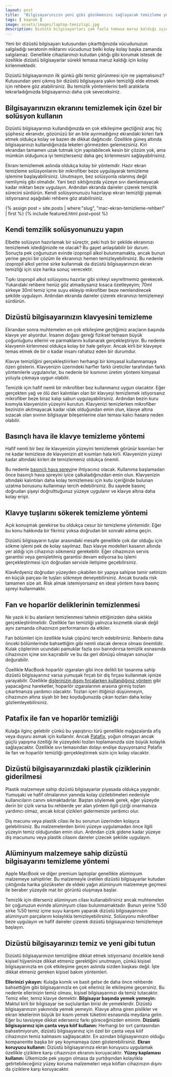 ```yaml
---
layout: post
title:  "Bilgisayarınızın yeni gibi gözükmesini sağlayacak temizleme yöntemleri"
tags: [ kaynak ]
image: assets/images/laptop-temizligi.jpg
description: Dizüstü bilgisayarları çok fazla temasa maruz kaldığı için çabuk kirlenmektedir. Ancak onları yeni gibi göstermek doğru temizlik yöntemleri ile çok kolay.
---
```

Yeni bir dizüstü bilgisayarı kutusundan çıkarttığınızda vücudunuzun salgıladığı seratonin miktarını vücudunuz belki kolay kolay başka zamanda salgılamaz. Genellikle cihazlarımızı kutudan çıktığı gibi korumak istesek de özellikle dizüstü bilgisayarlar sürekli temasa maruz kaldığı için kolay kirlenmektedir.

Dizüstü bilgisayarınızın ilk günkü gibi temiz görünmesi için ne yapmalısınız? Kutusundan yeni çıkmış bir dizüstü bilgisayara yakın temizliği elde etmek için rehbere göz atabilirsiniz. Bu temizlik yöntemlerini belli aralıklarla tekrarladığınızda bilgisayarınızı daha çok seveceksiniz.

## Bilgisayarınızın ekranını temizlemek için özel bir solüsyon kullanın
Dizüstü bilgisayarınızı kullandığınızda en çok etkileşime geçtiğiniz araç hiç şüphesiz ekranıdır, gözünüzü bir an bile ayırmadığınız ekrandaki kirleri fark etmek oldukça kolay ve bazen de dikkat dağıtıcıdır. Özellikle güneş altında bilgisayarınızı kullandığınızda lekeleri görmezden gelemezsiniz. Kiri ekrandan tamamen uzak tutmak için yapılabilecek kesin bir çözüm yok, ama mümkün olduğunca iyi temizlerseniz daha geç kirlenmesini sağlayabilrisiniz. 

Ekranı temizlemek aslında oldukça kolay bir yöntemdir. Hazır ekran temizleme solüsyonlarını bir mikrofiber beze uygulayarak temizleme işlemine başlayabilirsiniz. Unutmayın, bez solüsyonla ıslanmış değil nemliymiş gibi olmalıdır. Yani bezi sıktığınızda yüzeye sıvı damlamayacak kadar miktarı beze uygulayın. Ardından ekranda daireler çizerek temizlik sürecini sürdürün. Kendi solüsyonunuzu hazırlayıp ekran temizliği yapmak istiyorsanız aşağıdaki rehbere göz atabilirsiniz.

<aside>
{% assign post = site.posts | where:"slug", "mac-ekran-temizleme-rehberi" | first %}
{% include featured.html post=post %}
</aside>


## Kendi temzilik solüsyonunuzu yapın 
Elbette solüsyon hazırlamak bir süreçtir, peki hızlı bir şekilde ekranınızı temizlemek istediğinizde ne olacak? Bu gayet anlaşılabilir bir durum. Sonuçta pek çoğunuzun evinde izopropil alkol bulunmamakta, ancak bunun yerine geçici bir çözüm ile ekranınızı hemen temizleyebilirsiniz. Bu nedenle izopropil alkol yerine sirke kullanmak da dizüstü bilgisayarınızın ekran temizliği için size harika sonuç verecektir.

Tıpkı izopropil alkol solüsyonu hazırlar gibi sirkeyi seyreltmemiz gerekecek. Yukarıdaki rehbere henüz göz atmadıysanız kısaca özetleyeyim; 70ml sirkeye 30ml temiz içme suyu ekleyip mikrofiber beze nemlendirecek şekilde uygulayın. Ardından ekranda daireler çizerek ekranınızı temizlemeyi sürdürün.

## Dizüstü bilgisayarınızın klavyesini temizleme
Ekrandan sonra muhtemelen en çok etkileşime geçtiğimiz araçların başında klavye yer alıyordur. İnsanın doğası gereği fiziksel temasın büyük çoğunluğunu ellerini ve parmaklarını kullanarak gerçekleştiriyor. Bu nedenle klavyenin kirlenmesi oldukça kolay bir hale geliyor. Ancak kirli bir klavyeye temas etmek de bir o kadar insanı rahatsız eden bir durumdur.

Klavye temizliğini gerçekleştirirken herhangi bir kimyasal kullanmamaya özen gösterin. Klavyenizin üzerindeki harfler farklı üreticiler tarafından farklı yöntemlerle uygulanırlar, bu nedenle bir kısmının üretim yöntemi kimyasal yoluyla çıkmaya uygun olabilir.

Temizlik için hafif nemli bir mikrofiber bez kullanmanız uygun olacaktır. Eğer gerçekten yağ ve ölü deri kalıntıları olan bir klavyeyi temizlemek istiyorsanız mikrofiber beze biraz kalıp sabun uygulayabilirsiniz. Ardından bezin kuru kısmıyla klavyenizin yüzeyini kurutun. Klavyenizi temizlerken mikrofiber bezinizin akıtmayacak kadar ıslak olduğundan emin olun, klavye altına sızacak olan sıvının bilgisayar bileşenlerine olan teması kalıcı hasara neden olabilir.

## Basınçlı hava ile klavye temizleme yöntemi
Hafif nemli bir bez ile klavyenizin yüzeyini temizlemek görünür kısımları her ne kadar temizlese de klavyenizin alt kısımları hala kirli. Klavyenizin yüzeyi kadar altındaki kirleri de temizlemeniz oldukça önemli.

Bu nedenle [basınçlı hava spreyi](https://www.amazon.com.tr/Greenblue-GB400-Air-temizlik-basınçlı-Basınçlı/dp/B00DI2M6GI/ref=sr_1_6?__mk_tr_TR=ÅMÅŽÕÑ&crid=1W9BXI0U1EBSE&keywords=basınçlı+hava&qid=1652188660&sprefix=basınçlı+hava%2Caps%2C270&sr=8-6)ne ihtiyacınız olacak. Kullanıma başlamadan önce basınçlı hava spreyini iyice çalkaladığınızdan emin olun. Klavyenizin altındaki kalıntıları daha kolay temizlemesi için kutu içeriğinde bulunan uzatma borusunu kullanmayı tercih edebilirsiniz. Bu sayede basınç doğrudan şişeyi doğrulttuğunuz yüzeye uygulanır ve klavye altına daha kolay erişir.

## Klavye tuşlarını sökerek temizleme yöntemi
Açık konuşmak gerekirse bu oldukça cesur bir temizleme yöntemidir. Eğer bu konu hakkında bir fikriniz yoksa doğrudan bir sonraki adıma geçin.

Dizüstü bilgisayarın tuşlar arasındaki mesafe genellikle çok dar olduğu için sökme işlemi pek de kolay sayılmaz. Bazı klavye modelleri kasanın altında yer aldığı için cihazınızı sökmeniz gerekebilir. Eğer cihazınızın servis garantisi veya genişletilmiş garantisi devam ediyorsa bu işlemi gerçekleştirmesi için doğrudan servisle iletişime geçebilirsiniz.

KlavArdyeniz doğrudan yüzeyden çıkabilen bir yapıya sahipse tamir setinizin en küçük parçası ile tuşları sökmeye deneyebilirsiniz. Ancak burada risk tamamen size ait. Risk almak istemiyorsanız en ideal yöntem hava basınç spreyi kullanmaktır.

## Fan ve hoparlör deliklerinin temizlenmesi
Ne yazık ki bu alanların temizlenmesi tahmin ettiğinizden daha sıklıkla gerçekleştirilmelidir. Özellikle fan temizliği yalnızca kozmetik olarak değil aynı zamanda cihazınızın performansını da etkiler.

Fan bölümleri için özellikle kulak çöpünü tercih edebilirsiniz. Rehberin daha önceki bölümlerinde bahsettiğim gibi nemli olacak derece olması önemlidir. Kulak çöplerinin ucundaki pamuklar fazla sıvı barındırırsa temizlik esnasında cihazınızın içine sıvı kaçırabilir ve bu da geri dönüşü olmayan sonuçlar doğurabilir.

Özellikle MacBook hoparlör ızgaraları gibi ince delikli bir tasarıma sahip dizüstü bilgisayarınız varsa yumuşak fırçalı bir diş fırçası kullanmak işinize yarayabilir. Özellikle [dişlerinizin dışını fırçalarken kullandığınız yöntem](https://youtu.be/_f-jslzqJZ4?t=101) gibi yapacağınız hareketler, hoparlör ızgaralarının arasına girmiş tozları çıkartmanıza yardımcı olacaktır. Tozları içeri ittiğinizi düşünmeyin, cihazınızın altına siyah bir bez koyduğunuzda çıkan tozları daha kolay gözlemleyebilirsiniz.

## Patafix ile fan ve hoparlör temizliği
Kulağa ilginç gelebilir çünkü bu yapıştırıcı türü genellikle mağazalarda afiş veya duyuru asmak için kullanılır. Ancak [Patafix](https://www.amazon.com.tr/UHU-UHU50140-TAC-PATAFIX-SARI/dp/B075LHRMQT/ref=sr_1_1?__mk_tr_TR=ÅMÅŽÕÑ&crid=2M8J6NC24VP15&keywords=Patafix&qid=1652189527&sprefix=patafix%2Caps%2C452&sr=8-1), yoğun olmayan ancak güçlü yapışma özelliği ile yüzeydeki tozları toplamanızda size büyük kolaylık sağlayacaktır. Özellikle sıvı temasından dolayı endişe duyuyorsanız Patafix ile fan ve hoparlör temizliği gerçekleştirmek sizin için kolay olacaktır.

## Dizüstü bilgisayarınızdaki plastik çiziklerinin giderilmesi
Plastik malzemeye sahip dizüstü bilgisayarlar piyasada oldukça yaygındır. Yumuşaki ve hafif olmalarının yanında kolay çizilebilmeleri nedeniyle kullanıcıların canını sıkmaktadırlar. Baştan söylemek gerek, eğer yüzeyde derin bir çizik varsa bu rehberde yer alan yöntem ilgili çiziği onarmanıza yardımcı olmaz, ancak kılcal çizikleri gidermenize yardımcı olur.

Diş macunu veya plastik cilası ile bu sorunun üzerinden kolayca gelebilirsiniz. Bu malzemelerden birini yüzeye uygulamadan önce ilgili yüzeyin temiz olduğundan emin olun. Ardından çizik gidene kadar yüzeye diş macununu veya plastik cilasını daireler çizecek şekilde uygulayın.

## Alüminyum malzemeye sahip dizüstü bilgisayarını temizleme yöntemi
Apple MacBook ve diğer premium laptoplar genellikle alüminyum malzemeye sahiptirler. Bu malzemeyle üretilen dizüstü bilgisayarlar kutudan çıktığında harika gözükseler de eldeki yağın alüminyum malzemeye geçmesi ile beraber yüzeyde mat bir görüntü oluşmaya başlar.

Temizlik için dilerseniz alüminyum cilası kullanabilirsiniz ancak muhtemelen bir çoğunuzun evinde alüminyum cilası bulunmamaktadır. Bunun yerine %50 sirke %50 temiz içme suyu karışımı yaparak dizüstü bilgisayarınızın alüminyum parçalarını kolaylıkla temizleyebilirsiniz. Solüsyonu mikrofiber beze uygulayın ve hafif daireler çizerek dizüstü bilgisayarınızı temizlemeye başlayın.

## Dizüstü bilgisayarınızı temiz ve yeni gibi tutun
Dizüstü bilgisayarınızın temizliğine dikkat etmek istiyorsanız öncelikle kendi kişisel hijyeninize dikkat etmeniz gerektiğini unutmayın, çünkü kişisel bilgisayarınızla en çok etkileşime geçen aslında sizden başkası değil. İşte dikkat etmeniz gereken kişisel bakım yöntemleri.

**Ellerinizi yıkayın:** Kulağa komik ve basit gelse de daha önce rehberde bahsettiğim gibi bilgisayarınızla en çok elleriniz ile etkileşime geçersiniz. Bu nedenle ellerinizin temiz olması, kişisel bilgisayarınızı da temiz tutacaktır. Temiz eller, temiz klavye demektir.
**Bilgisayar başında yemek yemeyin:** Maktul kirli bir bilgisayar ise suçlulardan birisi de yemeklerdir. Dizüstü bilgisayarınızın yakınında yemek yemeyin. Klavye altına giren pislikler ve ekran lekelerinin büyük bir kısmı yemek tüketimi esnasında meydana gelin. Eğer bu tavsiyeye dikkat ederseniz farkı göreceğinizden eminim.
**Dizüstü bilgisayarınız için çanta veya kılıf kullanın:** Herhangi bir sırt çantasından bahsetmiyorum, dizüstü bilgisayarınız için özel bir çanta veya kılıf cihazınızın temiz kalmasını sağlayacaktır. En azından bilgisayarınızın olduğu kompanentte başka bir şey koymamaya özen gösterebilirsiniz.
**Ekran koruyucu kullanın:** Dizüstü bilgisayarınıza ekran koruyucu uygulamak özellikle çiziklere karşı cihazınızın ekranını koruyacaktır.
**Yüzey kaplaması kullanın:** Ülkemizde pek yaygın olmasa da yurtdışından kolaylıkla getirtebileceğiniz yüzey koruma malzemeleri veya kılıfları cihazınızın dışını da çiziklere karşı koruyacaktır.

